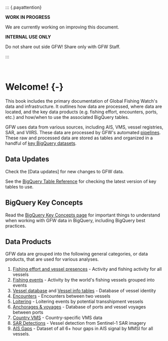 
::: {.payattention}

**WORK IN PROGRESS**

We are currently working on improving this document.

**INTERNAL USE ONLY**

Do not share out side GFW! Share only with GFW Staff.

:::


<br>

# Welcome! {-}

This book includes the primary documentation of Global Fishing Watch's data and infrastructure. It outlines how data are processed, where data are located, and the key data products (e.g. fishing effort, encounters, ports, etc.) and how/when to use the associated BigQuery tables.

GFW uses data from various sources, including AIS, VMS, vessel registries, SAR, and VIIRS. These data are processed by GFW's automated [pipelines](files/pipeline.md). These raw and processed data are stored as tables and organized in a handful of [key BigQuery datasets](files/bigquery-datasets.md). 

<!--- MISSING: Description abut this Wiki (content) and how to use -->


## Data Updates
Check the [Data updates]<!--(NEED TO ADD LINK)--> for new changes to GFW data.

See the [BigQuery Table Reference](files/bigquery-pipe3-table-reference.md) for checking the latest version of key tables to use.

## BigQuery Key Concepts
Read the [BigQuery Key Concepts page](files/bigquery-key-concepts.md) for important things to understand when working with GFW data in BigQuery, including BigQuery best practices.

## Data Products

GFW data are grouped into the following general categories, or data products, that are used for various analyses.

1. [Fishing effort and vessel presences](files/fishing-effort-and-vessel-presence.md) - Activity and fishing activity for all vessels
2. [Fishing events](files/fishing-events.md) - Activity by the world's fishing vessels grouped into events
3. [Vessel database](files/vessel-database.md) and [Vessel info tables](files/vessel-info-tables.md) - Database of vessel identity
4. [Encounters](files/encounters.md) - Encounters between two vessels
5. [Loitering](files/loitering.md) - Loitering events by potential transshipment vessels
6. [Anchorages & voyages](files/anchorages-voyages-port-visits.md) - Database of ports and vessel voyages between ports
7. [Country VMS](files/vms-data-sources.md) - Country-specific VMS data
8. [SAR Detections](files/sar-object-detections.md) - Vessel detection from Sentinel-1 SAR imagery
9. [AIS Gaps](files/gaps.md) - Dataset of all 6+ hour gaps in AIS signal by MMSI for all vessels.





